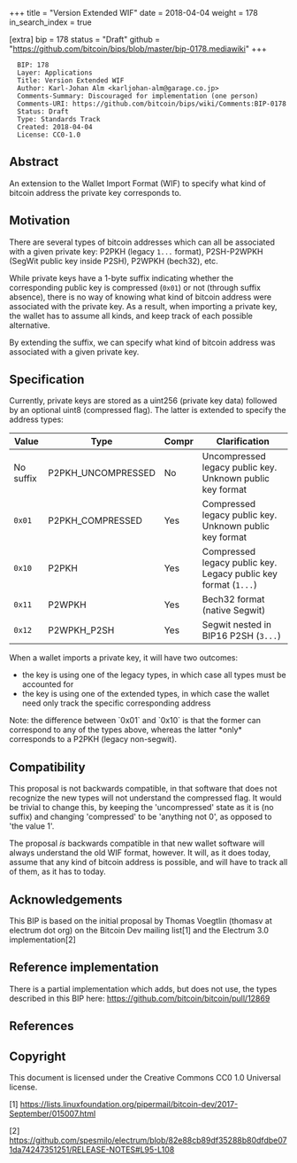 +++
title = "Version Extended WIF"
date = 2018-04-04
weight = 178
in_search_index = true

[extra]
bip = 178
status = "Draft"
github = "https://github.com/bitcoin/bips/blob/master/bip-0178.mediawiki"
+++

      BIP: 178
      Layer: Applications
      Title: Version Extended WIF
      Author: Karl-Johan Alm <karljohan-alm@garage.co.jp>
      Comments-Summary: Discouraged for implementation (one person)
      Comments-URI: https://github.com/bitcoin/bips/wiki/Comments:BIP-0178
      Status: Draft
      Type: Standards Track
      Created: 2018-04-04
      License: CC0-1.0

## Abstract

An extension to the Wallet Import Format (WIF) to specify what kind of
bitcoin address the private key corresponds to.

## Motivation

There are several types of bitcoin addresses which can all be associated
with a given private key: P2PKH (legacy `1...` format), P2SH-P2WPKH
(SegWit public key inside P2SH), P2WPKH (bech32), etc.

While private keys have a 1-byte suffix indicating whether the
corresponding public key is compressed (`0x01`) or not (through suffix
absence), there is no way of knowing what kind of bitcoin address were
associated with the private key. As a result, when importing a private
key, the wallet has to assume all kinds, and keep track of each possible
alternative.

By extending the suffix, we can specify what kind of bitcoin address was
associated with a given private key.

## Specification

Currently, private keys are stored as a uint256 (private key data)
followed by an optional uint8 (compressed flag). The latter is extended
to specify the address types:

| Value     | Type                | Compr | Clarification                                                   |
|-----------|---------------------|-------|-----------------------------------------------------------------|
| No suffix | P2PKH\_UNCOMPRESSED | No    | Uncompressed legacy public key. Unknown public key format       |
| `0x01`    | P2PKH\_COMPRESSED   | Yes   | Compressed legacy public key. Unknown public key format         |
| `0x10`    | P2PKH               | Yes   | Compressed legacy public key. Legacy public key format (`1...`) |
| `0x11`    | P2WPKH              | Yes   | Bech32 format (native Segwit)                                   |
| `0x12`    | P2WPKH\_P2SH        | Yes   | Segwit nested in BIP16 P2SH (`3...`)                            |

When a wallet imports a private key, it will have two outcomes:

-   the key is using one of the legacy types, in which case all types
    must be accounted for
-   the key is using one of the extended types, in which case the wallet
    need only track the specific corresponding address

Note: the difference between \`0x01\` and \`0x10\` is that the former
can correspond to any of the types above, whereas the latter \*only\*
corresponds to a P2PKH (legacy non-segwit).

## Compatibility

This proposal is not backwards compatible, in that software that does
not recognize the new types will not understand the compressed flag. It
would be trivial to change this, by keeping the 'uncompressed' state as
it is (no suffix) and changing 'compressed' to be 'anything not 0', as
opposed to 'the value 1'.

The proposal *is* backwards compatible in that new wallet software will
always understand the old WIF format, however. It will, as it does
today, assume that any kind of bitcoin address is possible, and will
have to track all of them, as it has to today.

## Acknowledgements

This BIP is based on the initial proposal by Thomas Voegtlin (thomasv at
electrum dot org) on the Bitcoin Dev mailing list[1] and the Electrum
3.0 implementation[2]

## Reference implementation

There is a partial implementation which adds, but does not use, the
types described in this BIP here:
<https://github.com/bitcoin/bitcoin/pull/12869>

## References

<references/>

## Copyright

This document is licensed under the Creative Commons CC0 1.0 Universal
license.

[1] <https://lists.linuxfoundation.org/pipermail/bitcoin-dev/2017-September/015007.html>

[2] <https://github.com/spesmilo/electrum/blob/82e88cb89df35288b80dfdbe071da74247351251/RELEASE-NOTES#L95-L108>
